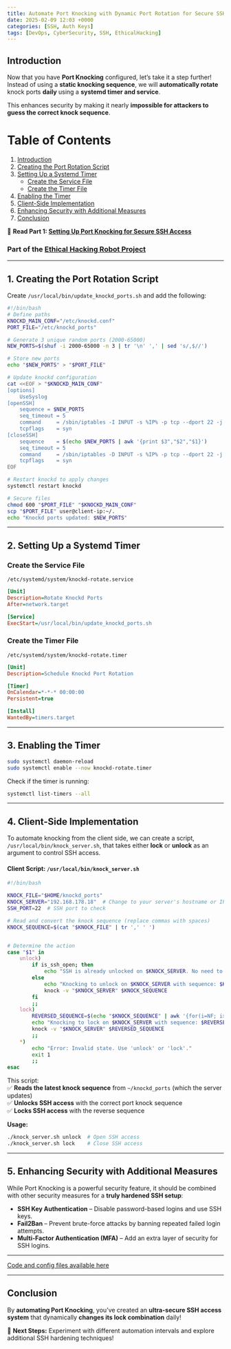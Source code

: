 ```yaml
---
title: Automate Port Knocking with Dynamic Port Rotation for Secure SSH Access
date: 2025-02-09 12:03 +0000
categories: [SSH, Auth Keys]
tags: [DevOps, CyberSecurity, SSH, EthicalHacking]
---
```



## **Introduction**  

Now that you have **Port Knocking** configured, let’s take it a step further! Instead of using a **static knocking sequence**, we will **automatically rotate** knock ports **daily** using a **systemd timer and service**.  

This enhances security by making it nearly **impossible for attackers to guess the correct knock sequence**.  

# **Table of Contents**  

1. [Introduction](#introduction)  
2. [Creating the Port Rotation Script](#creating-the-port-rotation-script)  
3. [Setting Up a Systemd Timer](#setting-up-a-systemd-timer)  
   - [Create the Service File](#create-the-service-file)  
   - [Create the Timer File](#create-the-timer-file)  
4. [Enabling the Timer](#enabling-the-timer)  
5. [Client-Side Implementation](#client-side-implementation)  
6. [Enhancing Security with Additional Measures](#enhancing-security-with-additional-measures)  
7. [Conclusion](#conclusion)  

📌 **Read Part 1: [Setting Up Port Knocking for Secure SSH Access](https://dev.to/sebos/ssh-security-boost-implementing-port-knocking-to-block-unauthorized-access-1n1n)**  

### Part of the [Ethical Hacking Robot Project](https://dev.to/sebos/hacking-robot-needed-raspberry-pi-need-not-apply-49l6)
---

## **1. Creating the Port Rotation Script**  

Create `/usr/local/bin/update_knockd_ports.sh` and add the following:  

```bash
#!/bin/bash
# Define paths
KNOCKD_MAIN_CONF="/etc/knockd.conf"
PORT_FILE="/etc/knockd_ports"

# Generate 3 unique random ports (2000-65000)
NEW_PORTS=$(shuf -i 2000-65000 -n 3 | tr '\n' ',' | sed 's/,$//')

# Store new ports
echo "$NEW_PORTS" > "$PORT_FILE"

# Update knockd configuration
cat <<EOF > "$KNOCKD_MAIN_CONF"
[options]
    UseSyslog
[openSSH]
    sequence = $NEW_PORTS
    seq_timeout = 5
    command     = /sbin/iptables -I INPUT -s %IP% -p tcp --dport 22 -j ACCEPT
    tcpflags    = syn
[closeSSH]
    sequence    = $(echo $NEW_PORTS | awk '{print $3","$2","$1}')
    seq_timeout = 5
    command     = /sbin/iptables -D INPUT -s %IP% -p tcp --dport 22 -j ACCEPT
    tcpflags    = syn
EOF

# Restart knockd to apply changes
systemctl restart knockd

# Secure files
chmod 600 "$PORT_FILE" "$KNOCKD_MAIN_CONF"
scp "$PORT_FILE" user@client-ip:~/.
echo "Knockd ports updated: $NEW_PORTS"
```  

---

## **2. Setting Up a Systemd Timer**  

### **Create the Service File**  

`/etc/systemd/system/knockd-rotate.service`  

```ini
[Unit]
Description=Rotate Knockd Ports
After=network.target

[Service]
ExecStart=/usr/local/bin/update_knockd_ports.sh
```

### **Create the Timer File**  

`/etc/systemd/system/knockd-rotate.timer`  

```ini
[Unit]
Description=Schedule Knockd Port Rotation

[Timer]
OnCalendar=*-*-* 00:00:00
Persistent=true

[Install]
WantedBy=timers.target
```

---

## **3. Enabling the Timer**  

```bash
sudo systemctl daemon-reload
sudo systemctl enable --now knockd-rotate.timer
```  

Check if the timer is running:  

```bash
systemctl list-timers --all
```  

---

## **4. Client-Side Implementation**  

To automate knocking from the client side, we can create a script, `/usr/local/bin/knock_server.sh`, that takes either **lock** or **unlock** as an argument to control SSH access.  

#### **Client Script: `/usr/local/bin/knock_server.sh`**  

```bash
#!/bin/bash

KNOCK_FILE="$HOME/knockd_ports"
KNOCK_SERVER="192.168.178.18"  # Change to your server's hostname or IP
SSH_PORT=22  # SSH port to check

# Read and convert the knock sequence (replace commas with spaces)
KNOCK_SEQUENCE=$(cat "$KNOCK_FILE" | tr ',' ' ')


# Determine the action
case "$1" in
    unlock)
        if is_ssh_open; then
            echo "SSH is already unlocked on $KNOCK_SERVER. No need to knock."
        else
            echo "Knocking to unlock on $KNOCK_SERVER with sequence: $KNOCK_SEQUENCE"
            knock -v "$KNOCK_SERVER" $KNOCK_SEQUENCE
        fi
        ;;
    lock)
        REVERSED_SEQUENCE=$(echo "$KNOCK_SEQUENCE" | awk '{for(i=NF; i>0; i--) printf $i" "; print ""}')
        echo "Knocking to lock on $KNOCK_SERVER with sequence: $REVERSED_SEQUENCE"
        knock -v "$KNOCK_SERVER" $REVERSED_SEQUENCE
        ;;
    *)
        echo "Error: Invalid state. Use 'unlock' or 'lock'."
        exit 1
        ;;
esac
```

This script:  
✅ **Reads the latest knock sequence** from `~/knockd_ports` (which the server updates)  
✅ **Unlocks SSH access** with the correct port knock sequence  
✅ **Locks SSH access** with the reverse sequence  

**Usage:**  
```bash
./knock_server.sh unlock  # Open SSH access  
./knock_server.sh lock    # Close SSH access  
```

---

## **5. Enhancing Security with Additional Measures**  

While Port Knocking is a powerful security feature, it should be combined with other security measures for a **truly hardened SSH setup**:  

- **SSH Key Authentication** – Disable password-based logins and use SSH keys.  
- **Fail2Ban** – Prevent brute-force attacks by banning repeated failed login attempts.  
- **Multi-Factor Authentication (MFA)** – Add an extra layer of security for SSH logins.  

---

[Code and config files available here](https://github.com/richard-sebos/Ethical-Hacking-Robot/blob/main/SSH/knockd_readme.md)  

---

## **Conclusion**  

By **automating Port Knocking**, you’ve created an **ultra-secure SSH access system** that dynamically **changes its lock combination** daily!  

🚀 **Next Steps:** Experiment with different automation intervals and explore additional SSH hardening techniques!  




